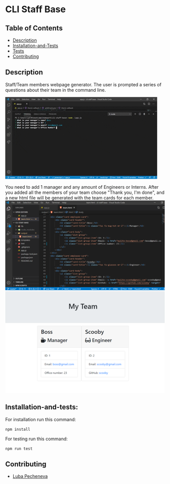 
# CLI Staff Base

## Table of Contents

* [Description](#description)
* [Installation-and-Tests](#installation-and-tests)
* [Tests](#tests)
* [Contributing](#contributing)


## Description
Staff/Team members webpage generator. The user is prompted a series of questions about their team in the command line.

![Demo](/assets/demo.gif)

You need to add 1 manager and any amount of Engineers or Interns. After you added all the members of your team choose "Thank you, I'm done", and a new html file will be generated with the team cards for each member.
![HTML](/assets/html.png)  
![Page](/assets/page.png)  
## Installation-and-tests:
For installation run this command:
<pre><code>npm install</code></pre>

For testing run this command: 
<pre><code>npm run test</code></pre>

## Contributing
        
- [Luba Pecheneva](https://github.com/lp5786766)


        


